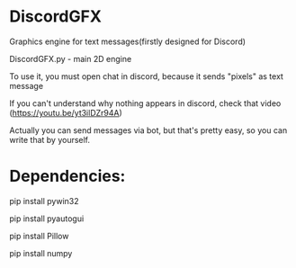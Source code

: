 # DiscordGFX
Graphics engine for text messages(firstly designed for Discord)

DiscordGFX.py - main 2D engine

To use it, you must open chat in discord, because it sends "pixels" as text message

If you can't understand why nothing appears in discord, check that video (https://youtu.be/yt3ilDZr94A)

Actually you can send messages via bot, but that's pretty easy, so you can write that by yourself.

# Dependencies:

  pip install pywin32

  pip install pyautogui

  pip install Pillow

  pip install numpy
